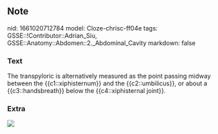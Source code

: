 ## Note
nid: 1661020712784
model: Cloze-chrisc-ff04e
tags: GSSE::!Contributor::Adrian_Siu, GSSE::Anatomy::Abdomen::2._Abdominal_Cavity
markdown: false

### Text
The transpyloric is alternatively measured as the point passing midway between the {{c1::xiphisternum}} and the {{c2::umbilicus}}, or about a {{c3::handsbreath}} below the {{c4::xiphisternal joint}}.

### Extra
<img src="Gray912231.jpg">
